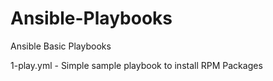 # Ansible-Playbooks
Ansible Basic Playbooks

1-play.yml -  Simple sample playbook to install RPM Packages
